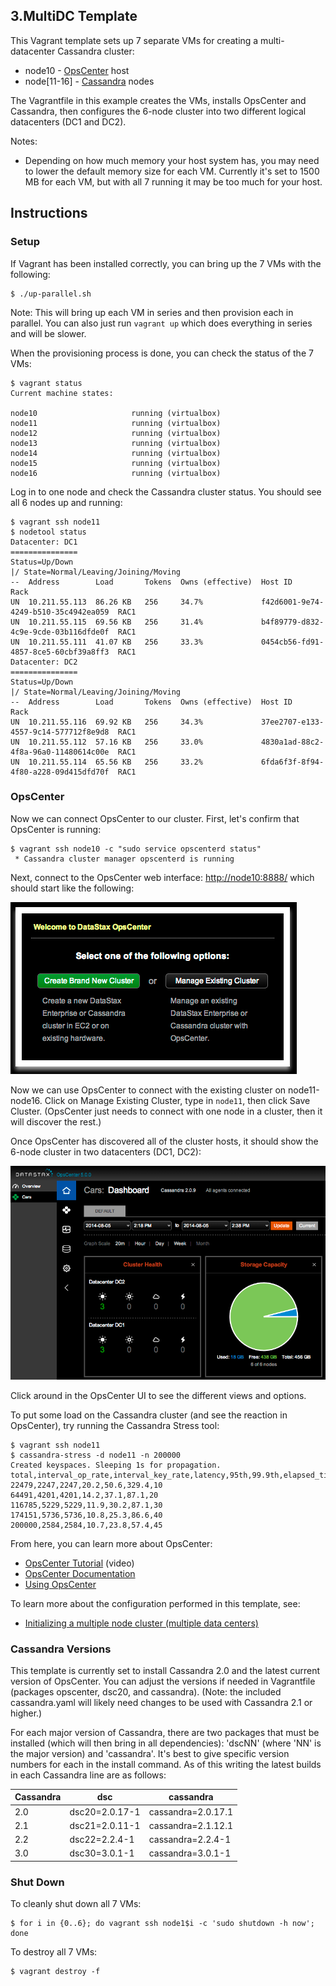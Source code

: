 ## 3.MultiDC Template

This Vagrant template sets up 7 separate VMs for creating a multi-datacenter Cassandra cluster:

* node10 - [OpsCenter](http://www.datastax.com/what-we-offer/products-services/datastax-opscenter) host
* node[11-16] - [Cassandra](http://planetcassandra.org/cassandra/) nodes

The Vagrantfile in this example creates the VMs, installs OpsCenter and Cassandra, then configures the 6-node cluster into two different logical datacenters (DC1 and DC2).

Notes:

* Depending on how much memory your host system has, you may need to lower the default memory size for each VM. Currently it's set to 1500 MB for each VM, but with all 7 running it may be too much for your host.

## Instructions

### Setup

If Vagrant has been installed correctly, you can bring up the 7 VMs with the following:

```
$ ./up-parallel.sh
```

Note: This will bring up each VM in series and then provision each in parallel. You can also just run `vagrant up` which does everything in series and will be slower.

When the provisioning process is done, you can check the status of the 7 VMs:

```
$ vagrant status
Current machine states:

node10                     running (virtualbox)
node11                     running (virtualbox)
node12                     running (virtualbox)
node13                     running (virtualbox)
node14                     running (virtualbox)
node15                     running (virtualbox)
node16                     running (virtualbox)
```

Log in to one node and check the Cassandra cluster status. You should see all 6 nodes up and running:

```
$ vagrant ssh node11
$ nodetool status
Datacenter: DC1
===============
Status=Up/Down
|/ State=Normal/Leaving/Joining/Moving
--  Address        Load       Tokens  Owns (effective)  Host ID                               Rack
UN  10.211.55.113  86.26 KB   256     34.7%             f42d6001-9e74-4249-b510-35c4942ea059  RAC1
UN  10.211.55.115  69.56 KB   256     31.4%             b4f89779-d832-4c9e-9cde-03b116dfde0f  RAC1
UN  10.211.55.111  41.07 KB   256     33.3%             0454cb56-fd91-4857-8ce5-60cbf39a8ff3  RAC1
Datacenter: DC2
===============
Status=Up/Down
|/ State=Normal/Leaving/Joining/Moving
--  Address        Load       Tokens  Owns (effective)  Host ID                               Rack
UN  10.211.55.116  69.92 KB   256     34.3%             37ee2707-e133-4557-9c14-577712f8e9d8  RAC1
UN  10.211.55.112  57.16 KB   256     33.0%             4830a1ad-88c2-4f8a-96a0-11480614c00e  RAC1
UN  10.211.55.114  65.56 KB   256     33.2%             6fda6f3f-8f94-4f80-a228-09d415dfd70f  RAC1
```

### OpsCenter

Now we can connect OpsCenter to our cluster. First, let's confirm that OpsCenter is running:

```
$ vagrant ssh node10 -c "sudo service opscenterd status"
 * Cassandra cluster manager opscenterd is running
```

Next, connect to the OpsCenter web interface: <http://node10:8888/> which should start like the following:

![OpsCenter Start Screenshot](../2.MultiNode/images/OpsCenterStart.png)

Now we can use OpsCenter to connect with the existing cluster on node11-node16. Click on Manage Existing Cluster, type in `node11`, then click Save Cluster. (OpsCenter just needs to connect with one node in a cluster, then it will discover the rest.)

Once OpsCenter has discovered all of the cluster hosts, it should show the 6-node cluster in two datacenters (DC1, DC2):

![Build Complete Screenshot](images/OpsCenterView.png)

Click around in the OpsCenter UI to see the different views and options.

To put some load on the Cassandra cluster (and see the reaction in OpsCenter), try running the Cassandra Stress tool:

```
$ vagrant ssh node11
$ cassandra-stress -d node11 -n 200000
Created keyspaces. Sleeping 1s for propagation.
total,interval_op_rate,interval_key_rate,latency,95th,99.9th,elapsed_time
22479,2247,2247,20.2,50.6,329.4,10
64491,4201,4201,14.2,37.1,87.1,20
116785,5229,5229,11.9,30.2,87.1,30
174151,5736,5736,10.8,25.3,86.6,40
200000,2584,2584,10.7,23.8,57.4,45
```

From here, you can learn more about OpsCenter:

* [OpsCenter Tutorial](http://www.datastax.com/resources/tutorials/overview-opscenter) (video)
* [OpsCenter Documentation](http://docs.datastax.com/en/opscenter/5.2/opsc/about_c.html)
* [Using OpsCenter](http://docs.datastax.com/en/opscenter/5.2/opsc/online_help/opscUsing_g.html)

To learn more about the configuration performed in this template, see:

* [Initializing a multiple node cluster (multiple data centers)](http://docs.datastax.com/en/cassandra/2.0/cassandra/initialize/initializeMultipleDS.html)

### Cassandra Versions

This template is currently set to install Cassandra 2.0 and the latest current version of OpsCenter. You can adjust the versions if needed in Vagrantfile (packages opscenter, dsc20, and cassandra). (Note: the included cassandra.yaml will likely need changes to be used with Cassandra 2.1 or higher.)

For each major version of Cassandra, there are two packages that must be installed (which will then bring in all dependencies): 'dscNN' (where 'NN' is the major version) and 'cassandra'. It's best to give specific version numbers for each in the install command. As of this writing the latest builds in each Cassandra line are as follows:

Cassandra | dsc            | cassandra
----------|----------------|-------------------
2.0       | dsc20=2.0.17-1 | cassandra=2.0.17.1 
2.1       | dsc21=2.0.11-1 | cassandra=2.1.12.1 
2.2       | dsc22=2.2.4-1  | cassandra=2.2.4-1 
3.0       | dsc30=3.0.1-1  | cassandra=3.0.1-1 

### Shut Down

To cleanly shut down all 7 VMs:

```
$ for i in {0..6}; do vagrant ssh node1$i -c 'sudo shutdown -h now'; done
```

To destroy all 7 VMs:

```
$ vagrant destroy -f
```
